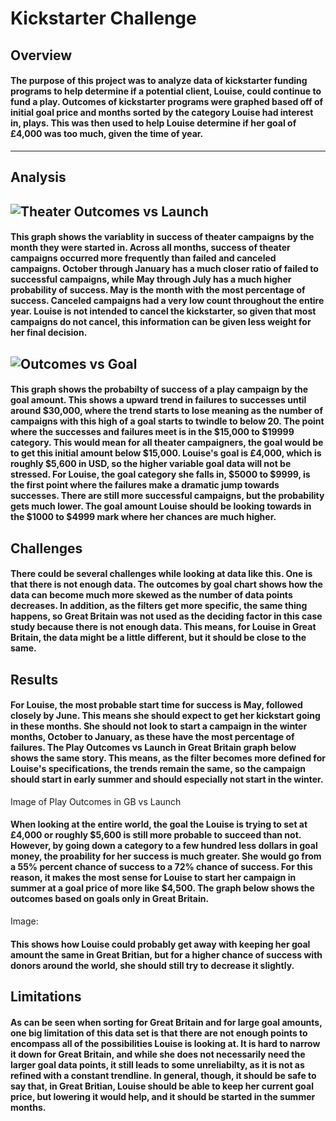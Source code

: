 # Kickstarter Challenge
## Overview
#### The purpose of this project was to analyze data of kickstarter funding programs to help determine if a potential client, Louise, could continue to fund a play. Outcomes of kickstarter programs were graphed based off of initial goal price and months sorted by the category Louise had interest in, plays. This was then used to help Louise determine if her goal of £4,000 was too much, given the time of year. 
---
## Analysis
![Theater Outcomes vs Launch](https://user-images.githubusercontent.com/85752084/121734456-09108880-cab2-11eb-8a68-f85636350474.png)
---
#### This graph shows the variablity in success of theater campaigns by the month they were started in. Across all months, success of theater campaigns occurred more frequently than failed and canceled campaigns. October through January has a much closer ratio of failed to successful campaigns, while May through July has a much higher probability of success. May is the month with the most percentage of success. Canceled campaigns had a very low count throughout the entire year. Louise is not intended to cancel the kickstarter, so given that most campaigns do not cancel, this information can be given less weight for her final decision. 
![Outcomes vs Goal](https://user-images.githubusercontent.com/85752084/121734452-07df5b80-cab2-11eb-8e89-669ac8b0ebf0.png)
---
#### This graph shows the probabilty of success of a play campaign by the goal amount. This shows a upward trend in failures to successes until around $30,000, where the trend starts to lose meaning as the number of campaigns with this high of a goal starts to twindle to below 20. The point where the successes and failures meet is in the $15,000 to $19999 category. This would mean for all theater campaigners, the goal would be to get this initial amount below $15,000. Louise's goal is £4,000, which is roughly $5,600 in USD, so the higher variable goal data will not be stressed. For Louise, the goal category she falls in, $5000 to $9999, is the first point where the failures make a dramatic jump towards successes. There are still more successful campaigns, but the probability gets much lower. The goal amount Louise should be looking towards in the $1000 to $4999 mark where her chances are much higher.
## Challenges
#### There could be several challenges while looking at data like this. One is that there is not enough data. The outcomes by goal chart shows how the data can become much more skewed as the number of data points decreases. In addition, as the filters get more specific, the same thing happens, so Great Britain was not used as the deciding factor in this case study because there is not enough data. This means, for Louise in Great Britain, the data might be a little different, but it should be close to the same.
## Results
#### For Louise, the most probable start time for success is May, followed closely by June. This means she should expect to get her kickstart going in these months. She should not look to start a campaign in the winter months, October to January, as these have the most percentage of failures. The Play Outcomes vs Launch in Great Britain graph below shows the same story. This means, as the filter becomes more defined for Louise's specifications, the trends remain the same, so the campaign should start in early summer and should especially not start in the winter.
Image of Play Outcomes in GB vs Launch
#### When looking at the entire world, the goal the Louise is trying to set at £4,000 or roughly $5,600 is still more probable to succeed than not. However, by going down a category to a few hundred less dollars in goal money, the proability for her success is much greater. She would go from a 55% percent chance of success to a 72% chance of success. For this reason, it makes the most sense for Louise to start her campaign in summer at a goal price of more like $4,500. The graph below shows the outcomes based on goals only in Great Britain.
Image:
#### This shows how Louise could probably get away with keeping her goal amount the same in Great Britian, but for a higher chance of success with donors around the world, she should still try to decrease it slightly.
## Limitations
#### As can be seen when sorting for Great Britain and for large goal amounts, one big limitation of this data set is that there are not enough points to encompass all of the possibilities Louise is looking at. It is hard to narrow it down for Great Britain, and while she does not necessarily need the larger goal data points, it still leads to some unreliabilty, as it is not as refined with a constant trendline. In general, though, it should be safe to say that, in Great Britian, Louise should be able to keep her current goal price, but lowering it would help, and it should be started in the summer months.
